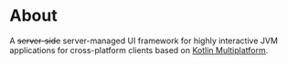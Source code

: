 # About

A ~~server-side~~ server-managed UI framework for highly interactive JVM applications for cross-platform clients based
on [Kotlin Multiplatform](https://kotlinlang.org/docs/multiplatform-intro.html).